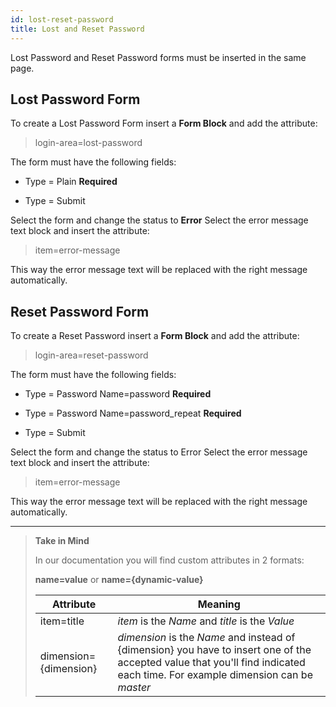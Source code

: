 ```yaml
---
id: lost-reset-password
title: Lost and Reset Password
---
```


Lost Password and Reset Password forms must be inserted in the same page.

## Lost Password Form

To create a Lost Password Form insert a **Form Block** and add the attribute:

> login-area=lost-password

The form must have the following fields:

- Type = Plain **Required**

- Type = Submit

Select the form and change the status to **Error**
Select the error message text block and insert the attribute:

> item=error-message

This way the error message text will be replaced with the right message automatically.


## Reset Password Form

To create a Reset Password insert a **Form Block** and add the attribute:

> login-area=reset-password

The form must have the following fields:

- Type = Password Name=password **Required**

- Type = Password Name=password_repeat **Required**

- Type = Submit

Select the form and change the status to Error
Select the error message text block and insert the attribute:

> item=error-message

This way the error message text will be replaced with the right message automatically.



---------
> **Take in Mind**
>
> In our documentation you will find custom attributes in 2 formats:
>
> **name=value** or **name={dynamic-value}**
>
>
> **Attribute**             | **Meaning** | 
> -------------             | --------------- |
> | item=title              | *item* is the *Name* and *title* is the *Value* |
> | dimension={dimension}   | *dimension* is the *Name* and instead of {dimension} you have to insert one of the accepted value that you'll find indicated each time. For example dimension can be *master*|

